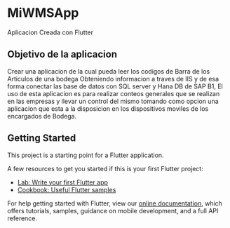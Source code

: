 # MiWMSApp

Aplicacion Creada con Flutter 

## Objetivo de la aplicacion
Crear una aplicacion de la cual pueda leer los codigos de Barra de los Articulos de una bodega Obteniendo informacion a traves de IIS y de esa forma conectar las base de datos con SQL server y Hana DB de SAP B1, El uso de esta aplicacion es para realizar conteos generales que se realizan en las empresas y llevar un control del mismo tomando como opcion una aplicacion que esta a la disposicion en los dispositivos moviles de los encargados de Bodega.



## Getting Started

This project is a starting point for a Flutter application.

A few resources to get you started if this is your first Flutter project:

- [Lab: Write your first Flutter app](https://flutter.io/docs/get-started/codelab)
- [Cookbook: Useful Flutter samples](https://flutter.io/docs/cookbook)

For help getting started with Flutter, view our 
[online documentation](https://flutter.io/docs), which offers tutorials, 
samples, guidance on mobile development, and a full API reference.
